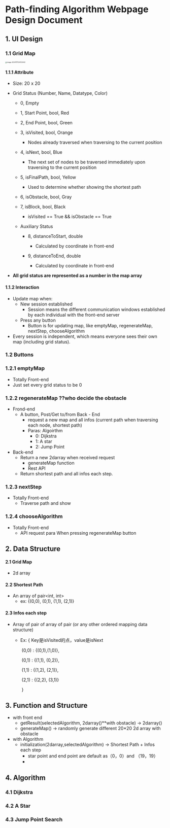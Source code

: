 # Path-finding Algorithm Webpage Design Document

## 1. UI Design

### 1.1 Grid Map

<img src="/Users/zhaoxiaofeng/Library/Application Support/typora-user-images/image-20241111124123442.png" alt="image-20241111124123442" style="zoom:33%;" />

#### 1.1.1 Attribute

- Size: 20 x 20

- Grid Status (Number, Name, Datatype, Color) 

  - 0, Empty

  - 1, Start Point, bool, Red

  - 2, End Point, bool, Green

  - 3, isVisited, bool, Orange

    - Nodes already traversed when traversing to the current position

  - 4, isNext, bool, Blue

    - The next set of nodes to be traversed immediately upon traversing to the current position

  - 5, isFinalPath, bool, Yellow

    - Used to determine whether showing the shortest path

  - 6, isObstacle, bool, Gray

  - 7, isBlock, bool, Black

    - isVisited == True && isObstacle == True

  - Auxiliary Status

    - 8, distanceToStart, double
      - Calculated by coordinate in front-end

    - 9, distanceToEnd, double
      - Calculated by coordinate in front-end

- **All grid status are represented as a number in the map array**

  

#### 1.1.2 Interaction

- Update map when:
  - New session established 
    - Session means the different communication windows established by each individual with the front-end server
  - Press any button
    - Button is for updating map, like emptyMap, regenerateMap, nextStep, chooseAlgorithm
- Every session is independent, which means everyone sees their own map (including grid status).



### 1.2 Buttons

### 1.2.1 emptyMap

- Totally Front-end
- Just set every grid status to be 0

### 1.2.2 regenerateMap ??who decide the obstacle

- Frond-end
  - A button, Post/Get to/from Back - End
    - request a new map and all infos (current path when traversing each node, shortest path)
    - Paras: Algoirthm
      - 0: Dijkstra
      - 1: A star
      - 2: Jump Point
- Back-end
  - Return a new 2darray when received request
    - generateMap function
    - Rest API
  - Return shortest path and all infos each step.

### 1.2.3 nextStep 

- Totally Front-end
  - Traverse path and show

### 1.2.4 chooseAlgorithm

- Totally Front-end
  - API request para When pressing regenerateMap button



## 2. Data Structure

#### 2.1 Grid Map

- 2d array

#### 2.2 Shortest Path

- An array of pair<int, int>
  - ex: {(0,0), (0,1), (1,1), (2,1)}

#### 2.3 Infos each step

- Array of pair of array of pair (or any other ordered mapping data structure)

  - Ex: { Key是isVisited的点，value是isNext

    ​	(0,0) : {(0,1),(1,0)},   

    ​	(0,1) : {(1,1), (0,2)},

    ​	(1,1) : {(1,2), (2,1)},

    ​	(2,1) : {(2,2), (3,1)}

    ​	}
  
## 3. Function and Structure
- with front end
  - getResult(selectedAlgorithm, 2darray()**with obstacle) -> 2darray()
  - generateMap() -> randomly generate different 20*20 2d array with obstacle
- with Algorithm
  - initialization(2darray,selectedAlgorithm) -> Shortest Path + Infos each step
    - star point and end point are default as（0，0）and （19，19）
    - 
## 4. Algorithm

### 4.1 Dijkstra

### 4.2 A Star

### 4.3 Jump Point Search
